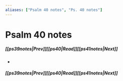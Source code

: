 ```yaml
---
aliases: ["Psalm 40 notes", "Ps. 40 notes"]
---
```

# Psalm 40 notes
##### <span class=arrow-left></span>[[ps39notes|Prev]]<span class=navigation-separator></span>[[ps40|Read]]<span class=navigation-separator></span>[[ps41notes|Next]]<span class=arrow-right></span>
- 
##### <span class=arrow-left></span>[[ps39notes|Prev]]<span class=navigation-separator></span>[[ps40|Read]]<span class=navigation-separator></span>[[ps41notes|Next]]<span class=arrow-right></span>